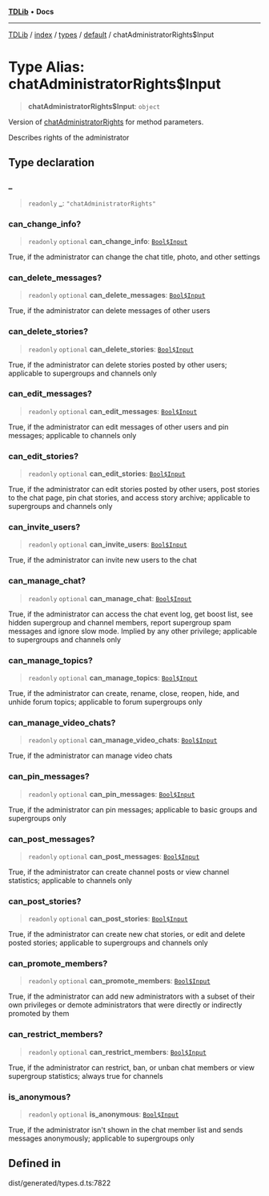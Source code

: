 [**TDLib**](../../../../../../README.md) • **Docs**

***

[TDLib](../../../../../../modules.md) / [index](../../../../../README.md) / [types](../../../README.md) / [default](../README.md) / chatAdministratorRights$Input

# Type Alias: chatAdministratorRights$Input

> **chatAdministratorRights$Input**: `object`

Version of [chatAdministratorRights](chatAdministratorRights-1.md) for method parameters.

Describes rights of the administrator

## Type declaration

### \_

> `readonly` **\_**: `"chatAdministratorRights"`

### can\_change\_info?

> `readonly` `optional` **can\_change\_info**: [`Bool$Input`](Bool$Input.md)

True, if the administrator can change the chat title, photo, and other settings

### can\_delete\_messages?

> `readonly` `optional` **can\_delete\_messages**: [`Bool$Input`](Bool$Input.md)

True, if the administrator can delete messages of other users

### can\_delete\_stories?

> `readonly` `optional` **can\_delete\_stories**: [`Bool$Input`](Bool$Input.md)

True, if the administrator can delete stories posted by other users; applicable to supergroups and channels only

### can\_edit\_messages?

> `readonly` `optional` **can\_edit\_messages**: [`Bool$Input`](Bool$Input.md)

True, if the administrator can edit messages of other users and pin messages; applicable to channels only

### can\_edit\_stories?

> `readonly` `optional` **can\_edit\_stories**: [`Bool$Input`](Bool$Input.md)

True, if the administrator can edit stories posted by other users, post stories to the chat page, pin chat stories, and access story archive; applicable to supergroups and channels only

### can\_invite\_users?

> `readonly` `optional` **can\_invite\_users**: [`Bool$Input`](Bool$Input.md)

True, if the administrator can invite new users to the chat

### can\_manage\_chat?

> `readonly` `optional` **can\_manage\_chat**: [`Bool$Input`](Bool$Input.md)

True, if the administrator can access the chat event log, get boost list, see hidden supergroup and channel members, report supergroup spam messages and ignore slow mode. Implied by any other privilege; applicable to supergroups and channels only

### can\_manage\_topics?

> `readonly` `optional` **can\_manage\_topics**: [`Bool$Input`](Bool$Input.md)

True, if the administrator can create, rename, close, reopen, hide, and unhide forum topics; applicable to forum supergroups only

### can\_manage\_video\_chats?

> `readonly` `optional` **can\_manage\_video\_chats**: [`Bool$Input`](Bool$Input.md)

True, if the administrator can manage video chats

### can\_pin\_messages?

> `readonly` `optional` **can\_pin\_messages**: [`Bool$Input`](Bool$Input.md)

True, if the administrator can pin messages; applicable to basic groups and supergroups only

### can\_post\_messages?

> `readonly` `optional` **can\_post\_messages**: [`Bool$Input`](Bool$Input.md)

True, if the administrator can create channel posts or view channel statistics; applicable to channels only

### can\_post\_stories?

> `readonly` `optional` **can\_post\_stories**: [`Bool$Input`](Bool$Input.md)

True, if the administrator can create new chat stories, or edit and delete posted stories; applicable to supergroups and channels only

### can\_promote\_members?

> `readonly` `optional` **can\_promote\_members**: [`Bool$Input`](Bool$Input.md)

True, if the administrator can add new administrators with a subset of their own privileges or demote administrators that were directly or indirectly promoted by them

### can\_restrict\_members?

> `readonly` `optional` **can\_restrict\_members**: [`Bool$Input`](Bool$Input.md)

True, if the administrator can restrict, ban, or unban chat members or view supergroup statistics; always true for channels

### is\_anonymous?

> `readonly` `optional` **is\_anonymous**: [`Bool$Input`](Bool$Input.md)

True, if the administrator isn't shown in the chat member list and sends messages anonymously; applicable to supergroups only

## Defined in

dist/generated/types.d.ts:7822
